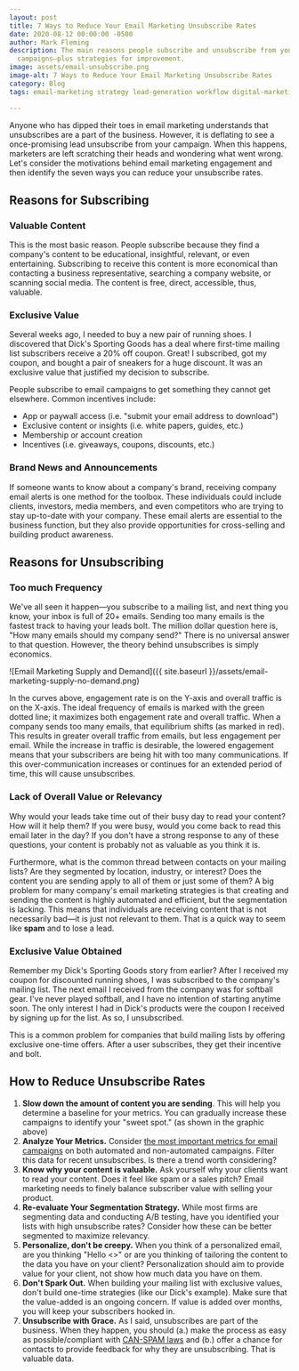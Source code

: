 ```yaml
---
layout: post
title: 7 Ways to Reduce Your Email Marketing Unsubscribe Rates
date: 2020-08-12 00:00:00 -0500
author: Mark Fleming
description: The main reasons people subscribe and unsubscribe from your email marketing
  campaigns—plus strategies for improvement.
image: assets/email-unsubscribe.png
image-alt: 7 Ways to Reduce Your Email Marketing Unsubscribe Rates
category: Blog
tags: email-marketing strategy lead-generation workflow digital-marketing

---
```

Anyone who has dipped their toes in email marketing understands that unsubscribes are a part of the business. However, it is deflating to see a once-promising lead unsubscribe from your campaign. When this happens, marketers are left scratching their heads and wondering what went wrong. Let's consider the motivations behind email marketing engagement and then identify the seven ways you can reduce your unsubscribe rates.

## Reasons for Subscribing

### Valuable Content

This is the most basic reason. People subscribe because they find a company's content to be educational, insightful, relevant, or even entertaining. Subscribing to receive this content is more economical than contacting a business representative, searching a company website, or scanning social media. The content is free, direct, accessible, thus, valuable.

### Exclusive Value

Several weeks ago, I needed to buy a new pair of running shoes. I discovered that Dick's Sporting Goods has a deal where first-time mailing list subscribers receive a 20% off coupon. Great! I subscribed, got my coupon, and bought a pair of sneakers for a huge discount. It was an exclusive value that justified my decision to subscribe.

People subscribe to email campaigns to get something they cannot get elsewhere. Common incentives include:

* App or paywall access (i.e. "submit your email address to download")
* Exclusive content or insights (i.e. white papers, guides, etc.)
* Membership or account creation
* Incentives (i.e. giveaways, coupons, discounts, etc.)

### Brand News and Announcements

If someone wants to know about a company's brand, receiving company email alerts is one method for the toolbox. These individuals could include clients, investors,  media members, and even competitors who are trying to stay up-to-date with your company. These email alerts are essential to the business function, but they also provide opportunities for cross-selling and building product awareness.

## Reasons for Unsubscribing

### Too much Frequency

We've all seen it happen—you subscribe to a mailing list, and next thing you know, your inbox is full of 20+ emails. Sending too many emails is the fastest track to having your leads bolt. The million dollar question here is, "How many emails should my company send?" There is no universal answer to that question. However, the theory behind unsubscribes is simply economics.

![Email Marketing Supply and Demand]({{ site.baseurl }}/assets/email-marketing-supply-no-demand.png)

In the curves above, engagement rate is on the Y-axis and overall traffic is on the X-axis. The ideal frequency of emails is marked with the green dotted line; it maximizes both engagement rate and overall traffic. When a company sends too many emails, that equilibrium shifts (as marked in red). This results in greater overall traffic from emails, but less engagement per email. While the increase in traffic is desirable, the lowered engagement means that your subscribers are being hit with too many communications. If this over-communication increases or continues for an extended period of time, this will cause unsubscribes.

### Lack of Overall Value or Relevancy

Why would your leads take time out of their busy day to read your content? How will it help them? If you were busy, would you come back to read this email later in the day? If you don't have a strong response to any of these questions, your content is probably not as valuable as you think it is.

Furthermore, what is the common thread between contacts on your mailing lists? Are they segmented by location, industry, or interest? Does the content you are sending apply to all of them or just some of them? A big problem for many company's email marketing strategies is that creating and sending the content is highly automated and efficient, but the segmentation is lacking. This means that individuals are receiving content that is not necessarily bad—it is just not relevant to them. That is a quick way to seem like **spam** and to lose a lead.

### Exclusive Value Obtained

Remember my Dick's Sporting Goods story from earlier? After I received my coupon for discounted running shoes, I was subscribed to the company's mailing list. The next email I received from the company was for softball gear. I've never played softball, and I have no intention of starting anytime soon. The only interest I had in Dick's products were the coupon I received by signing up for the list. As so, I unsubscribed.

This is a common problem for companies that build mailing lists by offering exclusive one-time offers. After a user subscribes, they get their incentive and bolt.

## How to Reduce Unsubscribe Rates

1. **Slow down the amount of content you are sending**. This will help you determine a baseline for your metrics. You can gradually increase these campaigns to identify your "sweet spot." (as shown in the graphic above)
2. **Analyze Your Metrics.** Consider [the most important metrics for email campaigns](https://blog.hubspot.com/marketing/metrics-email-marketers-should-be-tracking) on both automated and non-automated campaigns. Filter this data for recent unsubscribes. Is there a trend worth considering?
3. **Know why your content is valuable.** Ask yourself why your clients want to read your content. Does it feel like spam or a sales pitch? Email marketing needs to finely balance subscriber value with selling your product.
4. **Re-evaluate Your Segmentation Strategy.** While most firms are segmenting data and conducting A/B testing, have you identified your lists with high unsubscribe rates? Consider how these can be better segmented to maximize relevancy.
5. **Personalize, don't be creepy.** When you think of a personalized email, are you thinking "Hello <<NAME>>" or are you thinking of tailoring the content to the data you have on your client? Personalization should aim to provide value for your client, not show how much data you have on them.
6. **Don't Spark Out.** When building your mailing list with exclusive values, don't build one-time strategies (like our Dick's example). Make sure that the value-added is an ongoing concern. If value is added over months, you will keep your subscribers hooked in.
7. **Unsubscribe with Grace.** As I said, unsubscribes are part of the business. When they happen, you should (a.) make the process as easy as possible/compliant with [CAN-SPAM laws](https://www.ftc.gov/tips-advice/business-center/guidance/can-spam-act-compliance-guide-business) and (b.) offer a chance for contacts to provide feedback for why they are unsubscribing. That is valuable data.